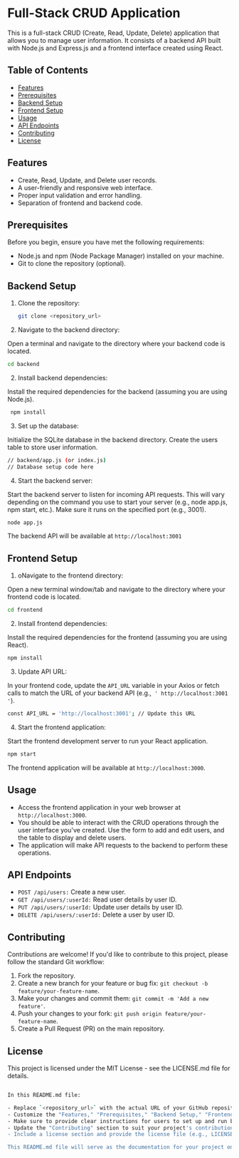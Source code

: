 # Full-Stack CRUD Application

This is a full-stack CRUD (Create, Read, Update, Delete) application that allows you to manage user information. It consists of a backend API built with Node.js and Express.js and a frontend interface created using React.

## Table of Contents

- [Features](#features)
- [Prerequisites](#prerequisites)
- [Backend Setup](#backend-setup)
- [Frontend Setup](#frontend-setup)
- [Usage](#usage)
- [API Endpoints](#api-endpoints)
- [Contributing](#contributing)
- [License](#license)

## Features

- Create, Read, Update, and Delete user records.
- A user-friendly and responsive web interface.
- Proper input validation and error handling.
- Separation of frontend and backend code.

## Prerequisites

Before you begin, ensure you have met the following requirements:

- Node.js and npm (Node Package Manager) installed on your machine.
- Git to clone the repository (optional).

## Backend Setup

1. Clone the repository:

   ```bash
   git clone <repository_url>

1. Navigate to the backend directory:

Open a terminal and navigate to the directory where your backend code is located.

```bash
cd backend

```
2. Install backend dependencies:

Install the required dependencies for the backend (assuming you are using Node.js).

```bash
 npm install

```
3. Set up the database:

Initialize the SQLite database in the backend directory.
Create the users table to store user information.

```bash
// backend/app.js (or index.js)
// Database setup code here

```
4. Start the backend server:

Start the backend server to listen for incoming API requests. This will vary depending on the command you use to start your server (e.g., node app.js, npm start, etc.). Make sure it runs on the specified port (e.g., 3001).

```bash
node app.js

```
The backend API will be available at `http://localhost:3001`


## Frontend Setup
1. oNavigate to the frontend directory:

Open a new terminal window/tab and navigate to the directory where your frontend code is located.

```bash
cd frontend

```
2. Install frontend dependencies:

Install the required dependencies for the frontend (assuming you are using React).

```bash
npm install

```
3. Update API URL:

In your frontend code, update the `API_URL` variable in your Axios or fetch calls to match the URL of your backend API (e.g.,` ' http://localhost:3001 '`).

```bash
const API_URL = 'http://localhost:3001'; // Update this URL

```
4. Start the frontend application:

Start the frontend development server to run your React application.

```bash
npm start

```
The frontend application will be available at ` http://localhost:3000 `.

## Usage

 - Access the frontend application in your web browser at ` http://localhost:3000 `.
 - You should be able to interact with the CRUD operations through the user interface you've created. Use the form to add and edit 
    users, and the table to display and delete users.
 - The application will make API requests to the backend to perform these operations.

## API Endpoints
   - `POST /api/users:` Create a new user.
   - `GET /api/users/:userId:` Read user details by user ID.
   - `PUT /api/users/:userId:` Update user details by user ID.
   - `DELETE /api/users/:userId:` Delete a user by user ID.

## Contributing
   Contributions are welcome! If you'd like to contribute to this project, please follow the standard Git workflow:
   
   1. Fork the repository.
   2. Create a new branch for your feature or bug fix: `git checkout -b feature/your-feature-name`.
   3. Make your changes and commit them: `git commit -m 'Add a new feature'`.
   4. Push your changes to your fork: `git push origin feature/your-feature-name`.
   5. Create a Pull Request (PR) on the main repository.

## License

   This project is licensed under the MIT License - see the LICENSE.md file for details.

   ```bash
   
In this README.md file:

- Replace `<repository_url>` with the actual URL of your GitHub repository.
- Customize the "Features," "Prerequisites," "Backend Setup," "Frontend Setup," and "API Endpoints" sections with specific details about your project.
- Make sure to provide clear instructions for users to set up and run both the backend and frontend parts of your application.
- Update the "Contributing" section to suit your project's contribution guidelines.
- Include a license section and provide the license file (e.g., LICENSE.md) if your project is open-source.

This README.md file will serve as the documentation for your project on GitHub, helping users and contributors understand how to use, contribute to, and understand your application.
